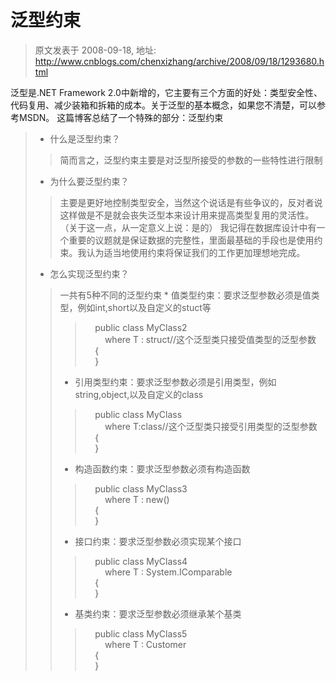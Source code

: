 # 泛型约束 
> 原文发表于 2008-09-18, 地址: http://www.cnblogs.com/chenxizhang/archive/2008/09/18/1293680.html 


 泛型是.NET Framework 2.0中新增的，它主要有三个方面的好处：类型安全性、代码复用、减少装箱和拆箱的成本。关于泛型的基本概念，如果您不清楚，可以参考MSDN。 这篇博客总结了一个特殊的部分：泛型约束 
>  * 什么是泛型约束？
> 
>  
> > 简而言之，泛型约束主要是对泛型所接受的参数的一些特性进行限制
> 
>  * 为什么要泛型约束？
> 
>  
> >  主要是更好地控制类型安全，当然这个说话是有些争议的，反对者说这样做是不是就会丧失泛型本来设计用来提高类型复用的灵活性。（关于这一点，从一定意义上说：是的） 我记得在数据库设计中有一个重要的议题就是保证数据的完整性，里面最基础的手段也是使用约束。我认为适当地使用约束将保证我们的工作更加理想地完成。
> > 
> > 
> > 
> > 
> 
>  * 怎么实现泛型约束？
> 
>  
> > 一共有5种不同的泛型约束 * 值类型约束：要求泛型参数必须是值类型，例如int,short以及自定义的stuct等
> > 
> >  
> > >     public class MyClass2<T>  
> > >         where T : struct//这个泛型类只接受值类型的泛型参数  
> > >     {   
> > >     }
> > 
> >  * 引用类型约束：要求泛型参数必须是引用类型，例如string,object,以及自定义的class
> > 
> >  
> > >     public class MyClass<T>  
> > >         where T:class//这个泛型类只接受引用类型的泛型参数  
> > >     {   
> > >     }
> > 
> >  * 构造函数约束：要求泛型参数必须有构造函数
> > 
> >  
> > >     public class MyClass3<T>  
> > >         where T : new()  
> > >     {   
> > >     }
> > 
> >  * 接口约束：要求泛型参数必须实现某个接口
> > 
> >  
> > >     public class MyClass4<T>  
> > >         where T : System.IComparable  
> > >     {   
> > >     }
> > 
> >  * 基类约束：要求泛型参数必须继承某个基类
> > 
> >  
> > >     public class MyClass5<T>  
> > >         where T : Customer  
> > >     {   
> > >     }
> > 
> > 
> 
> 





